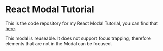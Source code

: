# React Modal Tutorial

This is the code repository for my React Modal Tutorial, you can find that [here](https://www.youtube.com/watch?v=jFIq0yW-cQA).

This modal is reuseable. It does not support focus trapping, therefore elements that are not in the Modal can be focused.
